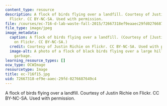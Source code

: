 ```yaml
---
content_type: resource
description: A flock of birds flying over a landfill. Courtesy of Justin Richie on
  Flickr. CC BY-NC-SA. Used with permission.
file: /courses/ec-716-d-lab-waste-fall-2015/72667318ef9eaaec29fd0276687649c4_ec-716f15.jpg
file_type: image/jpeg
image_metadata:
  caption: A flock of birds flying over a landfill. (Courtesy of [Justin Richie](https://www.flickr.com/photos/jritch/4677188339/)
    on Flickr. CC BY-NC-SA.)
  credit: Courtesy of Justin Richie on Flickr. CC BY-NC-SA. Used with permission.
  image-alt: A photo of a flock of black birds flying over a large hill covered in
    garbage.
learning_resource_types: []
ocw_type: OCWImage
resourcetype: Image
title: ec-716f15.jpg
uid: 72667318-ef9e-aaec-29fd-0276687649c4
---
```

A flock of birds flying over a landfill. Courtesy of Justin Richie on Flickr. CC BY-NC-SA. Used with permission.

